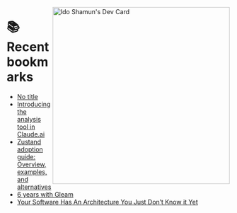 <a href="https://app.daily.dev/idoshamun"><img src="https://api.daily.dev/devcards/v2/28849d86070e4c099c877ab6837c61f0.png?type=default&r=auy" align="right" width="400" alt="Ido Shamun's Dev Card"/></a>

# 📚 Recent bookmarks
<!-- BOOKMARKS:START -->
- [No title](https://app.daily.dev/posts/xeFUIqIXK?utm_source=rss&utm_medium=bookmarks&utm_campaign=28849d86070e4c099c877ab6837c61f0)
- [Introducing the analysis tool in Claude.ai](https://app.daily.dev/posts/gxFmAfNFK?utm_source=rss&utm_medium=bookmarks&utm_campaign=28849d86070e4c099c877ab6837c61f0)
- [Zustand adoption guide: Overview, examples, and alternatives](https://app.daily.dev/posts/VobLXRPxO?utm_source=rss&utm_medium=bookmarks&utm_campaign=28849d86070e4c099c877ab6837c61f0)
- [6 years with Gleam](https://app.daily.dev/posts/jp2U3ZMt3?utm_source=rss&utm_medium=bookmarks&utm_campaign=28849d86070e4c099c877ab6837c61f0)
- [Your Software Has An Architecture You Just Don’t Know it Yet](https://app.daily.dev/posts/aGi1WFY7T?utm_source=rss&utm_medium=bookmarks&utm_campaign=28849d86070e4c099c877ab6837c61f0)
<!-- BOOKMARKS:END -->
